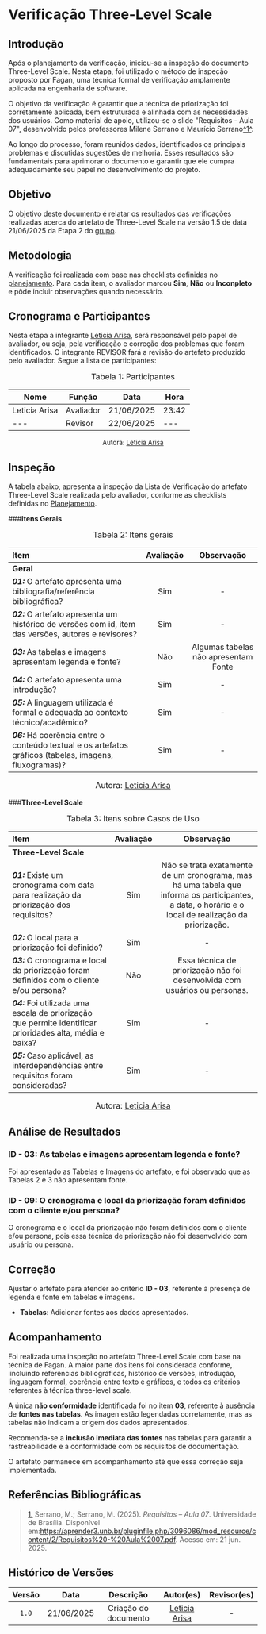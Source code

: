 # Verificação Three-Level Scale

## Introdução

Após o planejamento da verificação, iniciou-se a inspeção do documento Three-Level Scale. Nesta etapa, foi utilizado o método de inspeção proposto por Fagan, uma técnica formal de verificação amplamente aplicada na engenharia de software.

O objetivo da verificação é garantir que a técnica de priorização foi corretamente aplicada, bem estruturada e alinhada com as necessidades dos usuários. Como material de apoio, utilizou-se o slide "Requisitos - Aula 07", desenvolvido pelos professores Milene Serrano e Maurício Serrano</i><a id="anchor_1" href="#REF1">^1^</a>.

Ao longo do processo, foram reunidos dados, identificados os principais problemas e discutidas sugestões de melhoria. Esses resultados são fundamentais para aprimorar o documento e garantir que ele cumpra adequadamente seu papel no desenvolvimento do projeto.

## Objetivo

O objetivo deste documento é relatar os resultados das verificações realizadas acerca do artefato de Three-Level Scale na versão 1.5 de data 21/06/2025 da Etapa 2 do [grupo](https://github.com/Requisitos-de-Software/2025.1-FGTS).

## Metodologia

A verificação foi realizada com base nas checklists definidas no [planejamento](https://requisitos-de-software.github.io/2025.1-FGTS/Verificacao/Grupo/Entrega-2/planejamento-verificacao-entrega-2/). Para cada item, o avaliador marcou **Sim**, **Não** ou **Inconpleto** e pôde incluir observações quando necessário.

## Cronograma e Participantes

Nesta etapa a integrante [Leticia Arisa](https://github.com/Leticia-Arisa-K-Higa), será responsável pelo papel de avaliador, ou seja, pela verificação e correção dos problemas que foram identificados. O integrante REVISOR fará a revisão do artefato produzido pelo avaliador. Segue a lista de participantes:

<font size="3"><p style="text-align: center">Tabela 1: Participantes</p></font>

<div align="center">

<table>
  <thead>
    <tr>
      <th>Nome</th>
      <th>Função</th>
      <th>Data</th>
      <th>Hora</th>
    </tr>
  </thead>
  <tbody>
    <tr>
      <td> Leticia Arisa </td>
      <td> Avaliador </td>
      <td> 21/06/2025 </td>
      <td> 23:42 </td>
    </tr>
    <tr>
      <td> --- </td>
      <td> Revisor </td>
      <td> 22/06/2025 </td>
      <td> --- </td>
    </tr>
  </tbody>
</table>

</div>


<font size="2"><p style="text-align: center">Autora: [Leticia Arisa](https://github.com/Leticia-Arisa-K-Higa) </p></font>

## Inspeção

A tabela abaixo, apresenta a inspeção da Lista de Verificação do artefato Three-Level Scale realizada pelo avaliador, conforme as checklists definidas no [Planejamento](https://requisitos-de-software.github.io/2025.1-FGTS/Verificacao/Grupo/Entrega-2/planejamento-verificacao-entrega-2/).

###**Itens Gerais**

<font size="3"><p style="text-align: center">Tabela 2: Itens gerais</p></font>

| Item | Avaliação | Observação |
| :---- | :---: | :---: |
| **Geral** |
| ***01:*** O artefato apresenta uma bibliografia/referência bibliográfica? | Sim | - |
| ***02:*** O artefato apresenta um histórico de versões com id, item das versões, autores e revisores? | Sim | - |
| ***03:*** As tabelas e imagens apresentam legenda e fonte? | Não | Algumas tabelas não apresentam Fonte |
| ***04:*** O artefato apresenta uma introdução? | Sim | - |
| ***05:*** A linguagem utilizada é formal e adequada ao contexto técnico/acadêmico? | Sim | - |
| ***06:*** Há coerência entre o conteúdo textual e os artefatos gráficos (tabelas, imagens, fluxogramas)? | Sim | - |

<font size="3"><p style="text-align: center">Autora: 
    <a href="https://github.com/Leticia-Arisa-K-Higa">Leticia Arisa</a>
</p></font>

###**Three-Level Scale**

<font size="3"><p style="text-align: center">Tabela 3: Itens sobre Casos de Uso</p></font>

| Item | Avaliação | Observação |
| :---- | :---: | :---: |
| **Three-Level Scale** |
| ***01:*** Existe um cronograma com data para realização da priorização dos requisitos?  | Sim | Não se trata exatamente de um cronograma, mas há uma tabela que informa os participantes, a data, o horário e o local de realização da priorização. |
| ***02:*** O local para a priorização foi definido? | Sim | - |
| ***03:*** O cronograma e local da priorização foram definidos com o cliente e/ou persona? | Não | Essa técnica de priorização não foi desenvolvida com usuários ou personas. |
| ***04:*** Foi utilizada uma escala de priorização que permite identificar prioridades alta, média e baixa? | Sim | - |
| ***05:*** Caso aplicável, as interdependências entre requisitos foram consideradas? | Sim | - |

<font size="3"><p style="text-align: center">Autora: 
    <a href="https://github.com/Leticia-Arisa-K-Higa">Leticia Arisa</a>
</p></font>


## Análise de Resultados

### **ID - 03: As tabelas e imagens apresentam legenda e fonte?**

Foi apresentado as Tabelas e Imagens do artefato, e foi observado que as Tabelas 2 e 3 não apresentam fonte.

### **ID - 09: O cronograma e local da priorização foram definidos com o cliente e/ou persona?**

O cronograma e o local da priorização não foram definidos com o cliente e/ou persona, pois essa técnica de priorização não foi desenvolvido com usuário ou persona.

## Correção

Ajustar o artefato para atender ao critério **ID - 03**, referente à presença de legenda e fonte em tabelas e imagens.

- **Tabelas**: Adicionar fontes aos dados apresentados.

## Acompanhamento

Foi realizada uma inspeção no artefato Three-Level Scale com base na técnica de Fagan. A maior parte dos itens foi considerada conforme, iincluindo referências bibliográficas, histórico de versões, introdução, linguagem formal, coerência entre texto e gráficos, e todos os critérios referentes à técnica three-level scale.

A única **não conformidade** identificada foi no item **03**, referente à ausência de **fontes nas tabelas**. As imagen estão legendadas corretamente, mas as tabelas não indicam a origem dos dados apresentados.

Recomenda-se a **inclusão imediata das fontes** nas tabelas para garantir a rastreabilidade e a conformidade com os requisitos de documentação.

O artefato permanece em acompanhamento até que essa correção seja implementada.


## Referências Bibliográficas

> <a id="REF1" href="#anchor_1">1.</a> Serrano, M.; Serrano, M. (2025). *Requisitos – Aula 07*. Universidade de Brasília. Disponível em:<https://aprender3.unb.br/pluginfile.php/3096086/mod_resource/content/2/Requisitos%20-%20Aula%2007.pdf>. Acesso em: 21 jun. 2025.

## Histórico de Versões 

| Versão | Data | Descrição | Autor(es) | Revisor(es) |
| :-: | :-: | :-: | :-: | :-: |
| `1.0` | 21/06/2025 | Criação do documento | [Leticia Arisa](https://github.com/Leticia-Arisa-K-Higa) | - |
